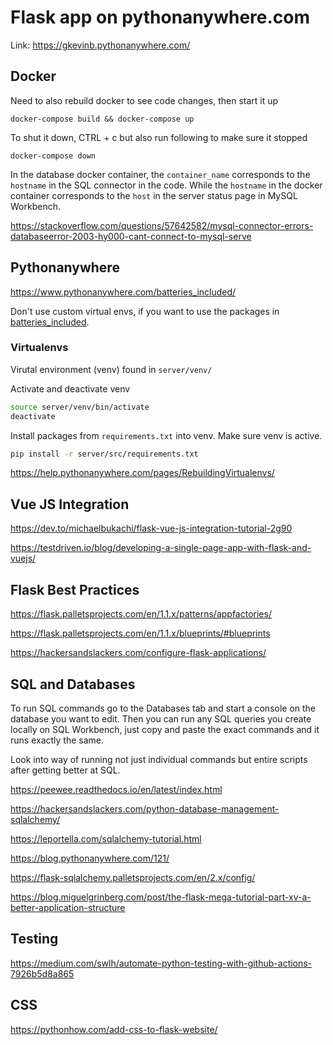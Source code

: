 # Flask app on pythonanywhere.com

Link: https://gkevinb.pythonanywhere.com/


## Docker

Need to also rebuild docker to see code changes, then start it up
```
docker-compose build && docker-compose up
```

To shut it down, CTRL + c but also run following to make sure it stopped
```
docker-compose down
```

In the database docker container, the `container_name` corresponds to the `hostname` in the SQL connector in the code. While the `hostname` in the docker container corresponds to the `host` in the server status page in MySQL Workbench.

https://stackoverflow.com/questions/57642582/mysql-connector-errors-databaseerror-2003-hy000-cant-connect-to-mysql-serve

## Pythonanywhere

https://www.pythonanywhere.com/batteries_included/

Don't use custom virtual envs, if you want to use the packages in [batteries_included](https://www.pythonanywhere.com/batteries_included/).


### Virtualenvs

Virutal environment (venv) found in `server/venv/`

Activate and deactivate venv

```bash
source server/venv/bin/activate
deactivate
```

Install packages from `requirements.txt` into venv. Make sure venv is active.

```bash
pip install -r server/src/requirements.txt
```

https://help.pythonanywhere.com/pages/RebuildingVirtualenvs/

## Vue JS Integration

https://dev.to/michaelbukachi/flask-vue-js-integration-tutorial-2g90

https://testdriven.io/blog/developing-a-single-page-app-with-flask-and-vuejs/

## Flask Best Practices

https://flask.palletsprojects.com/en/1.1.x/patterns/appfactories/

https://flask.palletsprojects.com/en/1.1.x/blueprints/#blueprints

https://hackersandslackers.com/configure-flask-applications/

## SQL and Databases

To run SQL commands go to the Databases tab and start a console on the database you want to edit. Then you can run any SQL queries you create locally on SQL Workbench, just copy and paste the exact commands and it runs exactly the same.

Look into way of running not just individual commands but entire scripts after getting better at SQL.


https://peewee.readthedocs.io/en/latest/index.html

https://hackersandslackers.com/python-database-management-sqlalchemy/

https://leportella.com/sqlalchemy-tutorial.html

https://blog.pythonanywhere.com/121/

https://flask-sqlalchemy.palletsprojects.com/en/2.x/config/

https://blog.miguelgrinberg.com/post/the-flask-mega-tutorial-part-xv-a-better-application-structure


## Testing

https://medium.com/swlh/automate-python-testing-with-github-actions-7926b5d8a865

## CSS

https://pythonhow.com/add-css-to-flask-website/